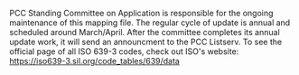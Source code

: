 PCC Standing Committee on Application is responsible for the ongoing maintenance of this mapping file. The regular cycle of update is annual and scheduled around March/April. After the committee completes its annual update work, it will send an announcment to the PCC Listserv. 
To see the official page of all ISO 639-3 codes, check out ISO's website: https://iso639-3.sil.org/code_tables/639/data
